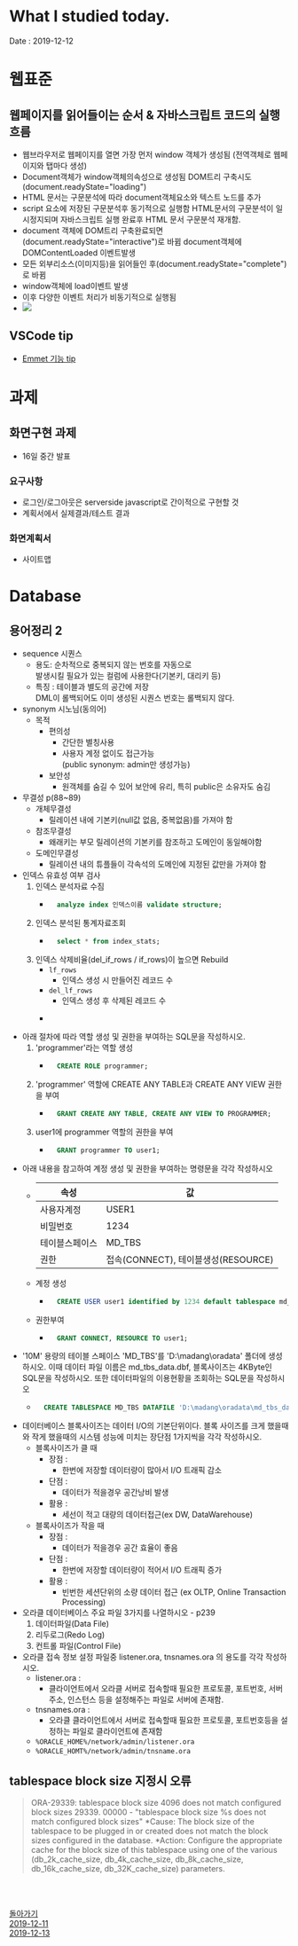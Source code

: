 # What I studied today.
Date : 2019-12-12

# 웹표준
## 웹페이지를 읽어들이는 순서 & 자바스크립트 코드의 실행 흐름
- 웹브라우저로 웹페이지를 열면 가장 먼저 window 객체가 생성됨 (전역객체로 웹페이지와 탭마다 생성)
- Document객체가 window객체의속성으로 생성됨
    DOM트리 구축시도(document.readyState="loading")
- HTML 문서는 구문분석에 따라 document객체요소와 텍스트 노드를 추가
- script 요소에 저장된 구문분석후 동기적으로 실행함 HTML문서의 구문분석이 일시정지되며 자바스크립트 실행 완료후 HTML 문서 구문분석 재개함.
- document 객체에 DOM트리 구축완료되면 (document.readyState="interactive")로 바뀜 document객체에 DOMContentLoaded 이벤트발생
- 모든 외부리소스(이미지등)을 읽어들인 후(document.readyState="complete")로 바뀜
- window객체에 load이벤트 발생
- 이후 다양한 이벤트 처리가 비동기적으로 실행됨
- ![](../images/javascript/브라우저의html문서해석과정_small.png)
## VSCode tip
- [Emmet 기능 tip](https://docs.emmet.io/cheat-sheet/)

# 과제
## 화면구현 과제
- 16일 중간 발표
### 요구사항
- 로그인/로그아웃은 serverside javascript로 간이적으로 구현할 것
- 계획서에서 실제결과/테스트 결과 
### 화면계획서
- 사이트맵

# Database
## 용어정리 2
- sequence 시퀀스
    - 용도: 순차적으로 중복되지 않는 번호를 자동으로  
            발생시킬 필요가 있는 컬럼에 사용한다(기본키, 대리키 등)
    - 특징 : 테이블과 별도의 공간에 저장  
            DML이 롤백되어도 이미 생성된 시퀀스 번호는 롤백되지 않다.
- synonym 시노님(동의어)
    - 목적
        - 편의성
            - 간단한 별칭사용
            - 사용자 계정 없이도 접근가능  
                (public synonym: admin만 생성가능)
        - 보안성
            - 원객체를 숨길 수 있어 보안에 유리, 특히 public은 소유자도 숨김
- 무결성 p(88~89)
    - 개체무결성 
        - 릴레이션 내에 기본키(null값 없음, 중복없음)를 가져야 함
    - 참조무결성
        - 왜래키는 부모 릴레이션의 기본키를 참조하고 도메인이 동일해야함
    - 도메인무결성
        - 릴레이션 내의 튜플들이 각속석의 도메인에 지정된 값만을 가져야 함
- 인덱스 유효성 여부 검사
    1. 인덱스 분석자료 수짐
        - ```sql
            analyze index 인덱스이름 validate structure;
            ```
    2. 인덱스 분석된 통계자료조회
        - ```sql
            select * from index_stats;
            ```
    3. 인덱스 삭제비율(del_if_rows / if_rows)이 높으면 Rebuild
        - `lf_rows`
            - 인덱스 생성 시 만들어진 레코드 수
        - `del_lf_rows`
            - 인덱스 생성 후 삭제된 레코드 수
        - ```sql
- 아래 절차에 따라 역할 생성 및 권한을 부여하는 SQL문을 작성하시오.
    1. 'programmer'라는 역할 생성
        - ```sql
            CREATE ROLE programmer;
            ```
    2. 'programmer' 역할에 CREATE ANY TABLE과 CREATE ANY VIEW 권한을 부여
        - ```SQL
            GRANT CREATE ANY TABLE, CREATE ANY VIEW TO PROGRAMMER;
            ```
    3. user1에 programmer 역할의 권한을 부여
        - ```SQL
            GRANT programmer TO user1;
            ```
- 아래 내용을 참고하여 계정 생성 및 권한을 부여하는 명령문을 각각 작성하시오
    - |속성|값|
        |---|---|
        |사용자계정|USER1|
        |비밀번호|1234|
        |테이블스페이스|MD_TBS|
        |권한 |접속(CONNECT), 테이블생성(RESOURCE)
    - 계정 생성 
        - ```SQL
            CREATE USER user1 identified by 1234 default tablespace md_tbs;
    - 권한부여
        - ```SQL
            GRANT CONNECT, RESOURCE TO user1;
            ```
- '10M' 용량의 테이블 스페이스 'MD_TBS'를 'D:\madang\oradata' 폴더에 생성하시오. 이때 데이터 파일 이름은 md_tbs_data.dbf, 블록사이즈는 4KByte인 SQL문을 작성하시오. 또한 데이터파일의 이용현황을 조회하는 SQL문을 작성하시오
    - ```sql
        CREATE TABLESPACE MD_TBS DATAFILE 'D:\madang\oradata\md_tbs_data.dbf' size 10m BLOCKSIZE 4k;
        ```
- 데이터베이스 블록사이즈는 데이터 I/O의 기본단위이다. 블록 사이즈를 크게 했을때와 작게 했을때의 시스템 성능에 미치는 장단점 1가지씩을 각각 작성하시오.
    - 블록사이즈가 클 때
        - 장점 : 
            - 한번에 저장할 데이터량이 많아서 I/O 트래픽 감소
        - 단점 : 
            - 데이터가 적을경우 공간낭비 발생
        - 활용 :
            - 세선이 적고 대량의 데이터접근(ex DW, DataWarehouse)
    - 블록사이즈가 작을 때
        - 장점 :
            - 데이터가 적을경우 공간 효율이 좋음
        - 단점 : 
            - 한번에 저장할 데이터량이 적어서 I/O 트래픽 증가
        - 활용 : 
            - 빈번한 세션단위의 소량 데이터 접근 (ex OLTP, Online Transaction Processing)
- 오라클 데이터베이스 주요 파일 3가지를 나열하시오 - p239
    1. 데이터파일(Data File)
    2. 리두로그(Redo Log)
    3. 컨트롤 파일(Control File)
- 오라클 접속 정보 설정 파일중 listener.ora, tnsnames.ora 의 용도를 각각 작성하시오.
    - listener.ora :
        - 클라이언트에서 오라클 서버로 접속할때 필요한 프로토콜, 포트번호, 서버주소, 인스턴스 등을 설정해주는 파일로 서버에 존재함.
    - tnsnames.ora :
        - 오라클 클라이언트에서 서버로 접속할때 필요한 프로토콜, 포트번호등을 설정하는 파일로 클라이언트에 존재함
    - `%ORACLE_HOME%/network/admin/listener.ora`
    - `%ORACLE_HOMT%/network/admin/tnsname.ora`

## tablespace block size 지정시 오류
> ORA-29339: tablespace block size 4096 does not match configured block sizes
> 29339. 00000 -  "tablespace block size %s does not match configured block sizes"
> *Cause:    The block size of the tablespace to be plugged in or
>            created does not match the block sizes configured in the
>            database.
> *Action:   Configure the appropriate cache for the block size of this
>            tablespace using one of the various (db_2k_cache_size,
>            db_4k_cache_size, db_8k_cache_size, db_16k_cache_size,
>            db_32K_cache_size) parameters.

<br>
<br>

[돌아가기](../README.md)  
[2019-12-11](whatIStudied_191211.md)  
[2019-12-13](whatIStudied_191213.md) 

